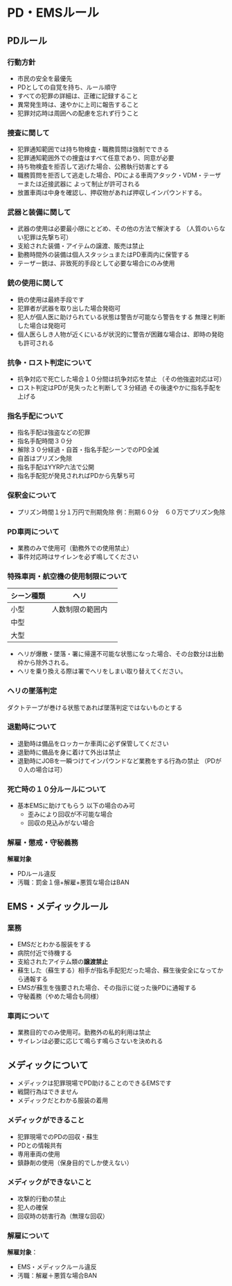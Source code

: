 # PD・EMSルール

## PDルール

### 行動方針

- 市民の安全を最優先
- PDとしての自覚を持ち、ルール順守
- すべての犯罪の詳細は、正確に記録すること
- 異常発生時は、速やかに上司に報告すること
- 犯罪対応時は周囲への配慮を忘れず行うこと

### 捜査に関して

- 犯罪通知範囲では持ち物検査・職務質問は強制でできる
- 犯罪通知範囲外での捜査はすべて任意であり、同意が必要
- 持ち物検査を拒否して逃げた場合、公務執行妨害とする
- 職務質問を拒否して逃走した場合、PDによる車両アタック・VDM・テーザーまたは近接武器に
  よって制止が許可される
- 放置車両は中身を確認し、押収物があれば押収しインパウンドする。

### 武器と装備に関して

- 武器の使用は必要最小限にとどめ、その他の方法で解決する
  （人質のいらない犯罪は先撃ち可）
- 支給された装備・アイテムの譲渡、販売は禁止
- 勤務時間外の装備は個人スタッシュまたはPD車両内に保管する
- テーザー銃は、非致死的手段として必要な場合にのみ使用

### 銃の使用に関して

- 銃の使用は最終手段です
- 犯罪者が武器を取り出した場合発砲可
- 犯人が個人医に助けられている状態は警告が可能なら警告をする
  無理と判断した場合は発砲可
- 個人医らしき人物が近くにいるが状況的に警告が困難な場合は、即時の発砲も許可される

### 抗争・ロスト判定について

- 抗争対応で死亡した場合１０分間は抗争対応を禁止
  （その他強盗対応は可）
- ロスト判定はPDが見失ったと判断して３分経過
  その後速やかに指名手配を上げる

### 指名手配について

- 指名手配は強盗などの犯罪
- 指名手配時間３０分
- 解除３０分経過・自首・指名手配シーンでのPD全滅
- 自首はプリズン免除
- 指名手配はYYRP六法で公開
- 指名手配犯が発見されればPDから先撃ち可

### 保釈金について

- プリズン時間１分１万円で刑期免除
  例：刑期６０分　６０万でプリズン免除

### PD車両について

- 業務のみで使用可（勤務外での使用禁止）
- 事件対応時はサイレンを必ず鳴してください

### 特殊車両・航空機の使用制限について

| シーン種類 | ヘリ       |   |
| ----- | -------- | - |
| 小型    | 人数制限の範囲内 |   |
| 中型    |          |   |
| 大型    |          |   |

- ヘリが爆散・墜落・署に帰還不可能な状態になった場合、その台数分は出動枠から除外される。
- ヘリを乗り換える際は署でヘリをしまい取り替えてください。

### ヘリの墜落判定

ダクトテープが巻ける状態であれば墜落判定ではないものとする

### 退勤時について

- 退勤時は備品をロッカーか車両に必ず保管してください
- 退勤時に備品を身に着けて外出は禁止
- 退勤時にJOBを一瞬つけてインパウンドなど業務をする行為の禁止
  （PDが０人の場合は可）

### 死亡時の１０分ルールについて

- 基本EMSに助けてもらう
  以下の場合のみ可
  - 歪みにより回収が不可能な場合
  - 回収の見込みがない場合

### 解雇・懲戒・守秘義務

**解雇対象**
- PDルール違反
- 汚職：罰金１億+解雇+悪質な場合はBAN

## EMS・メディックルール

### 業務

- EMSだとわかる服装をする
- 病院付近で待機する
- 支給されたアイテム類の**譲渡禁止**
- 蘇生した（蘇生する）相手が指名手配犯だった場合、蘇生後安全になってから通報する
- EMSが蘇生を強要された場合、その指示に従った後PDに通報する
- 守秘義務（やめた場合も同様）

### 車両について

- 業務目的でのみ使用可。勤務外の私的利用は禁止
- サイレンは必要に応じて鳴らす鳴らさないを決めれる

## メディックについて

- メディックは犯罪現場でPD助けることのできるEMSです
- 戦闘行為はできません
- メディックだとわかる服装の着用

### メディックができること

- 犯罪現場でのPDの回収・蘇生
- PDとの情報共有
- 専用車両の使用
- 鎮静剤の使用（保身目的でしか使えない）

### メディックができないこと

- 攻撃的行動の禁止
- 犯人の確保
- 回収時の妨害行為（無理な回収）

### 解雇について

**解雇対象**：

- EMS・メディックルール違反
- 汚職：解雇＋悪質な場合BAN
